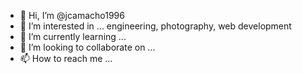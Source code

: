 - 👋 Hi, I’m @jcamacho1996
- 👀 I’m interested in ... engineering, photography, web development
- 🌱 I’m currently learning ... 
- 💞️ I’m looking to collaborate on ...
- 📫 How to reach me ...

<!---
jcamacho1996/jcamacho1996 is a ✨ special ✨ repository because its `README.md` (this file) appears on your GitHub profile.
You can click the Preview link to take a look at your changes.
--->
